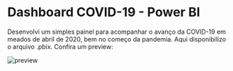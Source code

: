 # Dashboard COVID-19 - Power BI

Desenvolvi um simples painel para acompanhar o avanço da COVID-19 em meados de abril de 2020, bem no começo da pandemia. Aqui disponibilizo o arquivo .pbix. Confira um preview:

![preview](https://user-images.githubusercontent.com/72720919/126917924-629ac2e2-e754-4c2c-b4ee-a799be018907.png)
